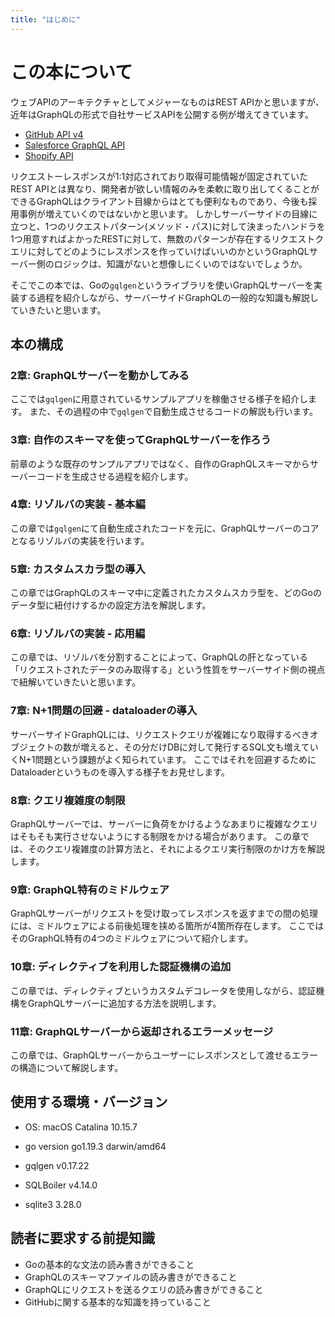 ```yaml
---
title: "はじめに"
---
```

# この本について
ウェブAPIのアーキテクチャとしてメジャーなものはREST APIかと思いますが、近年はGraphQLの形式で自社サービスAPIを公開する例が増えてきています。

- [GitHub API v4](https://docs.github.com/ja/graphql)
- [Salesforce GraphQL API](https://developer.salesforce.com/jpblogs/2022/10/introducing-the-salesforce-graphql-api-jp/)
- [Shopify API](https://shopify.dev/api)

リクエストーレスポンスが1:1対応されており取得可能情報が固定されていたREST APIとは異なり、開発者が欲しい情報のみを柔軟に取り出してくることができるGraphQLはクライアント目線からはとても便利なものであり、今後も採用事例が増えていくのではないかと思います。
しかしサーバーサイドの目線に立つと、1つのリクエストパターン(メソッド・パス)に対して決まったハンドラを1つ用意すればよかったRESTに対して、無数のパターンが存在するリクエストクエリに対してどのようにレスポンスを作っていけばいいのかというGraphQLサーバー側のロジックは、知識がないと想像しにくいのではないでしょうか。

そこでこの本では、Goの`gqlgen`というライブラリを使いGraphQLサーバーを実装する過程を紹介しながら、サーバーサイドGraphQLの一般的な知識も解説していきたいと思います。

## 本の構成
### 2章: GraphQLサーバーを動かしてみる
ここでは`gqlgen`に用意されているサンプルアプリを稼働させる様子を紹介します。
また、その過程の中で`gqlgen`で自動生成させるコードの解説も行います。

### 3章: 自作のスキーマを使ってGraphQLサーバーを作ろう
前章のような既存のサンプルアプリではなく、自作のGraphQLスキーマからサーバーコードを生成させる過程を紹介します。

### 4章: リゾルバの実装 - 基本編
この章では`gqlgen`にて自動生成されたコードを元に、GraphQLサーバーのコアとなるリゾルバの実装を行います。

### 5章: カスタムスカラ型の導入
この章ではGraphQLのスキーマ中に定義されたカスタムスカラ型を、どのGoのデータ型に紐付けするかの設定方法を解説します。

### 6章: リゾルバの実装 - 応用編
この章では、リゾルバを分割することによって、GraphQLの肝となっている「リクエストされたデータのみ取得する」という性質をサーバーサイド側の視点で紐解いていきたいと思います。

### 7章: N+1問題の回避 - dataloaderの導入
サーバーサイドGraphQLには、リクエストクエリが複雑になり取得するべきオブジェクトの数が増えると、その分だけDBに対して発行するSQL文も増えていくN+1問題という課題がよく知られています。
ここではそれを回避するためにDataloaderというものを導入する様子をお見せします。

### 8章: クエリ複雑度の制限
GraphQLサーバーでは、サーバーに負荷をかけるようなあまりに複雑なクエリはそもそも実行させないようにする制限をかける場合があります。
この章では、そのクエリ複雑度の計算方法と、それによるクエリ実行制限のかけ方を解説します。

### 9章: GraphQL特有のミドルウェア
GraphQLサーバーがリクエストを受け取ってレスポンスを返すまでの間の処理には、ミドルウェアによる前後処理を挟める箇所が4箇所存在します。
ここではそのGraphQL特有の4つのミドルウェアについて紹介します。

### 10章: ディレクティブを利用した認証機構の追加
この章では、ディレクティブというカスタムデコレータを使用しながら、認証機構をGraphQLサーバーに追加する方法を説明します。

### 11章: GraphQLサーバーから返却されるエラーメッセージ
この章では、GraphQLサーバーからユーザーにレスポンスとして渡せるエラーの構造について解説します。

## 使用する環境・バージョン
- OS: macOS Catalina 10.15.7
- go version go1.19.3 darwin/amd64

- gqlgen v0.17.22
- SQLBoiler v4.14.0
- sqlite3 3.28.0

## 読者に要求する前提知識
- Goの基本的な文法の読み書きができること
- GraphQLのスキーマファイルの読み書きができること
- GraphQLにリクエストを送るクエリの読み書きができること
- GitHubに関する基本的な知識を持っていること
